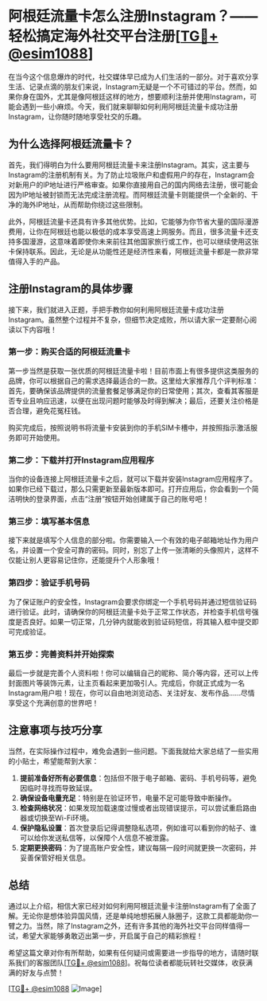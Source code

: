 # 阿根廷流量卡怎么注册Instagram？——轻松搞定海外社交平台注册[[TG💪+ @esim1088](https://t.me/s/esim1088)]

在当今这个信息爆炸的时代，社交媒体早已成为人们生活的一部分。对于喜欢分享生活、记录点滴的朋友们来说，Instagram无疑是一个不可错过的平台。然而，如果你身在国外，尤其是像阿根廷这样的地方，想要顺利注册并使用Instagram，可能会遇到一些小麻烦。今天，我们就来聊聊如何利用阿根廷流量卡成功注册Instagram，让你随时随地享受社交的乐趣。

## 为什么选择阿根廷流量卡？

首先，我们得明白为什么要用阿根廷流量卡来注册Instagram。其实，这主要与Instagram的注册机制有关。为了防止垃圾账户和虚假用户的存在，Instagram会对新用户的IP地址进行严格审查。如果你直接用自己的国内网络去注册，很可能会因为IP地址被封锁而无法完成注册流程。而阿根廷流量卡则能提供一个全新的、干净的海外IP地址，从而帮助你绕过这些限制。

此外，阿根廷流量卡还具有许多其他优势。比如，它能够为你节省大量的国际漫游费用，让你在阿根廷也能以极低的成本享受高速上网服务。而且，很多流量卡还支持多国漫游，这意味着即使你未来前往其他国家旅行或工作，也可以继续使用这张卡保持联系。因此，无论是从功能性还是经济性来看，阿根廷流量卡都是一款非常值得入手的产品。

## 注册Instagram的具体步骤

接下来，我们就进入正题，手把手教你如何利用阿根廷流量卡成功注册Instagram。虽然整个过程并不复杂，但细节决定成败，所以请大家一定要耐心阅读以下内容哦！

### 第一步：购买合适的阿根廷流量卡

第一步当然是获取一张优质的阿根廷流量卡啦！目前市面上有很多提供这类服务的品牌，你可以根据自己的需求选择最适合的一款。这里给大家推荐几个评判标准：首先，要确保该品牌提供的流量套餐足够满足你的日常使用；其次，查看其客服是否专业且响应迅速，以便在出现问题时能够及时得到解决；最后，还要关注价格是否合理，避免花冤枉钱。

购买完成后，按照说明书将流量卡安装到你的手机SIM卡槽中，并按照指示激活服务即可开始使用。

### 第二步：下载并打开Instagram应用程序

当你的设备连接上阿根廷流量卡之后，就可以下载并安装Instagram应用程序了。如果你已经下载过，那么只需更新至最新版本即可。打开应用后，你会看到一个简洁明快的登录界面，点击“注册”按钮开始创建属于自己的账号吧！

### 第三步：填写基本信息

接下来就是填写个人信息的部分啦。你需要输入一个有效的电子邮箱地址作为用户名，并设置一个安全可靠的密码。同时，别忘了上传一张清晰的头像照片，这样不仅能让别人更容易记住你，还能提升个人形象哦！

### 第四步：验证手机号码

为了保证账户的安全性，Instagram会要求你绑定一个手机号码并通过短信验证码进行验证。此时，请确保你的阿根廷流量卡处于正常工作状态，并检查手机信号强度是否良好。如果一切正常，几分钟内就能收到验证码短信，将其输入框中提交即可完成验证。

### 第五步：完善资料并开始探索

最后一步就是完善个人资料啦！你可以编辑自己的昵称、简介等内容，还可以上传封面图片等装饰元素，让主页看起来更加吸引人。完成后，你就正式成为一名Instagram用户啦！现在，你可以自由地浏览动态、关注好友、发布作品……尽情享受这个充满创意的世界吧！

## 注意事项与技巧分享

当然，在实际操作过程中，难免会遇到一些问题。下面我就给大家总结了一些实用的小贴士，希望能帮到大家：

1. **提前准备好所有必要信息**：包括但不限于电子邮箱、密码、手机号码等，避免因临时寻找而导致延误。
2. **确保设备电量充足**：特别是在验证环节，电量不足可能导致中断操作。
3. **检查网络状况**：如果发现加载速度过慢或者出现错误提示，可以尝试重启路由器或切换至Wi-Fi环境。
4. **保护隐私设置**：首次登录后记得调整隐私选项，例如谁可以看到你的帖子、谁可以给你发送私信等，以保障个人信息不被泄露。
5. **定期更换密码**：为了提高账户安全性，建议每隔一段时间就更换一次密码，并妥善保管好相关信息。

## 总结

通过以上介绍，相信大家已经对如何利用阿根廷流量卡注册Instagram有了全面了解。无论你是想体验异国风情，还是单纯地想拓展人脉圈子，这款工具都能助你一臂之力。当然，除了Instagram之外，还有许多其他的海外社交平台同样值得一试，希望大家能够勇敢迈出第一步，开启属于自己的精彩旅程！

希望这篇文章对你有所帮助，如果有任何疑问或需要进一步指导的地方，请随时联系我们的客服团队[[TG💪+ @esim1088](https://t.me/s/esim1088)]。祝每位读者都能玩转社交媒体，收获满满的好友与点赞！

[[TG💪+ @esim1088](https://t.me/s/esim1088) ![Image](https://i.postimg.cc/4NQfJmqS/Snipaste-2025-05-13-00-14-12.png)]